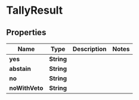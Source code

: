 # TallyResult

## Properties
Name | Type | Description | Notes
------------ | ------------- | ------------- | -------------
**yes** | **String** |  | 
**abstain** | **String** |  | 
**no** | **String** |  | 
**noWithVeto** | **String** |  | 
